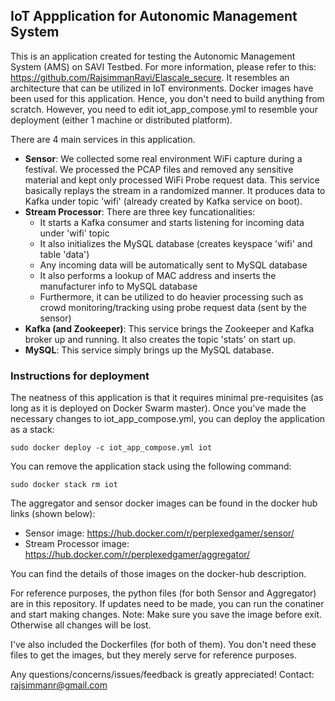 IoT Appplication for Autonomic Management System
----------------------------------

This is an application created for testing the Autonomic Management System (AMS) on SAVI Testbed. For more information, please refer to this: https://github.com/RajsimmanRavi/Elascale_secure. It resembles an architecture that can be utilized in IoT environments. Docker images have been used for this application. Hence, you don't need to build anything from scratch. However, you need to edit iot_app_compose.yml to resemble your deployment (either 1 machine or distributed platform). 

There are 4 main services in this application. 
  * **Sensor**: We collected some real environment WiFi capture during a festival. We processed the PCAP files and removed any sensitive material and kept only processed WiFi Probe request data. This service basically replays the stream in a randomized manner. It produces data to Kafka under topic 'wifi' (already created by Kafka service on boot).
  * **Stream Processor**: There are three key funcationalities:
    * It starts a Kafka consumer and starts listening for incoming data under 'wifi' topic
    * It also initializes the MySQL database (creates keyspace 'wifi' and table 'data')
    * Any incoming data will be automatically sent to MySQL database
    * It also performs a lookup of MAC address and inserts the manufacturer info to MySQL database
    * Furthermore, it can be utilized to do heavier processing such as crowd monitoring/tracking using probe request data (sent by the sensor)
  * **Kafka (and Zookeeper)**: This service brings the Zookeeper and Kafka broker up and running. It also creates the topic 'stats' on start up.
  * **MySQL**: This service simply brings up the MySQL database.
  
### Instructions for deployment ###
The neatness of this application is that it requires minimal pre-requisites (as long as it is deployed on Docker Swarm master). Once you've made the necessary changes to iot_app_compose.yml, you can deploy the application as a stack: 

``` sudo docker deploy -c iot_app_compose.yml iot ```

You can remove the application stack using the following command: 

``` sudo docker stack rm iot ```
 
The aggregator and sensor docker images can be found in the docker hub links (shown below):
  * Sensor image: https://hub.docker.com/r/perplexedgamer/sensor/
  * Stream Processor image: https://hub.docker.com/r/perplexedgamer/aggregator/

You can find the details of those images on the docker-hub description. 

For reference purposes, the python files (for both Sensor and Aggregator) are in this repository. If updates need to be made, you can run the conatiner and start making changes.
Note: Make sure you save the image before exit. Otherwise all changes will be lost.

I've also included the Dockerfiles (for both of them). You don't need these files to get the images, but they merely serve for reference purposes.

Any questions/concerns/issues/feedback is greatly appreciated! Contact: rajsimmanr@gmail.com
